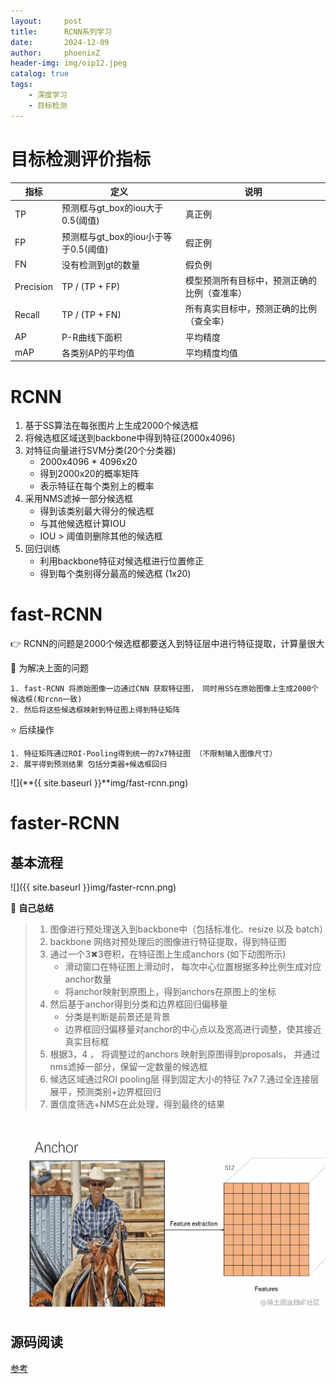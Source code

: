 ```yaml
---
layout:     post
title:      RCNN系列学习
date:       2024-12-09
author:     phoenixZ
header-img: img/oip12.jpeg
catalog: true
tags:
    - 深度学习
    - 目标检测
---
```

# 目标检测评价指标

| 指标 | 定义 | 说明 |
|------|------|------|
| TP | 预测框与gt_box的iou大于0.5(阈值) | 真正例 |
| FP | 预测框与gt_box的iou小于等于0.5(阈值) | 假正例 |
| FN | 没有检测到gt的数量 | 假负例 |
| Precision | TP / (TP + FP) | 模型预测所有目标中，预测正确的比例（查准率） |
| Recall | TP / (TP + FN) | 所有真实目标中，预测正确的比例（查全率） |
| AP | P-R曲线下面积 | 平均精度 |
| mAP | 各类别AP的平均值 | 平均精度均值 |

# RCNN

1. 基于SS算法在每张图片上生成2000个候选框
2. 将候选框区域送到backbone中得到特征(2000x4096)
3. 对特征向量进行SVM分类(20个分类器)
   - 2000x4096  * 4096x20
   - 得到2000x20的概率矩阵
   - 表示特征在每个类别上的概率
4. 采用NMS滤掉一部分候选框
   - 得到该类别最大得分的候选框
   - 与其他候选框计算IOU
   - IOU > 阈值则删除其他的候选框
5. 回归训练
   - 利用backbone特征对候选框进行位置修正
   - 得到每个类别得分最高的候选框 (1x20)

# fast-RCNN

  👉 RCNN的问题是2000个候选框都要送入到特征层中进行特征提取，计算量很大

  🎯  为解决上面的问题

    1. fast-RCNN 将原始图像一边通过CNN 获取特征图， 同时用SS在原始图像上生成2000个候选框(和rcnn一致)
    2. 然后将这些候选框映射到特征图上得到特征矩阵

 ⭐️ 后续操作

    1. 特征矩阵通过ROI-Pooling得到统一的7x7特征图 （不限制输入图像尺寸）
    2. 展平得到预测结果 包括分类器+候选框回归

![](**{{ site.baseurl }}**img/fast-rcnn.png)

# faster-RCNN

## 基本流程

  ![]({{ site.baseurl }}img/faster-rcnn.png)

🎯 **自己总结**

> 1. 图像进行预处理送入到backbone中（包括标准化、resize 以及 batch）
> 2. backbone 网络对预处理后的图像进行特征提取，得到特征图
> 3. 通过一个3✖3卷积，在特征图上生成anchors (如下动图所示)
>    - 滑动窗口在特征图上滑动时， 每次中心位置根据多种比例生成对应anchor数量
>    - 将anchor映射到原图上，得到anchors在原图上的坐标
> 4. 然后基于anchor得到分类和边界框回归偏移量
>    - 分类是判断是前景还是背景
>    - 边界框回归偏移量对anchor的中心点以及宽高进行调整，使其接近真实目标框
> 5. 根据3，4 ， 将调整过的anchors 映射到原图得到proposals， 并通过nms滤掉一部分，保留一定数量的候选框
> 6. 候选区域通过ROI pooling层 得到固定大小的特征 7x7
>    7.通过全连接层展平，预测类别+边界框回归
> 7. 置信度筛选+NMS在此处理，得到最终的结果

![](../../../img/anchors.webp)

## 源码阅读

[参考](https://www.bilibili.com/video/BV1of4y1m7nj/?spm_id_from=333.788.player.switch&vd_source=27496f8ff7e0273476a3325b73c29072&p=5)
